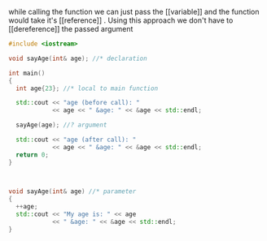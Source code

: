 while calling the function we can just pass the [[variable]] and the function would take it's [[reference]] . Using this approach we don't have to [[dereference]] the passed argument

``` c++
#include <iostream>

void sayAge(int& age); //* declaration

int main()
{
  int age{23}; //* local to main function

  std::cout << "age (before call): "
            << age << " &age: " << &age << std::endl;

  sayAge(age); //? argument

  std::cout << "age (after call): "
            << age << " &age: " << &age << std::endl;
  return 0;
}

  

void sayAge(int& age) //* parameter
{
  ++age;
  std::cout << "My age is: " << age
            << " &age: " << &age << std::endl;
}
```